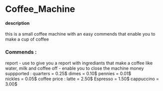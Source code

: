 # Coffee_Machine
#### description
this is a small coffee machine with an easy commends that enable you to make a cup of coffee 
### Commends :
report - use to give you a report with ingrediants that make a coffee like water, milk and coffee
off - enable you to close the machine
money suppported : 
  quarters = 0.25$ 
  dimes = 0.10$
  pennies = 0.01$  
  nickles = 0.05$
coffee price :
  latte  = 2.50$
  Espresso = 1.50$
  cappuccino = 3.00$
  
